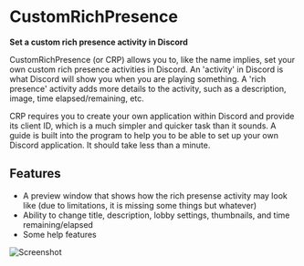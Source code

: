 # CustomRichPresence
**Set a custom rich presence activity in Discord**

CustomRichPresence (or CRP) allows you to, like the name implies, set your own custom rich presence activities in Discord. An 'activity' in Discord is what Discord will show you when you are playing something. A 'rich presence' activity adds more details to the activity, such as a description, image, time elapsed/remaining, etc.

CRP requires you to create your own application within Discord and provide its client ID, which is a much simpler and quicker task than it sounds. A guide is built into the program to help you to be able to set up your own Discord application. It should take less than a minute.

## Features
* A preview window that shows how the rich presense activity may look like (due to limitations, it is missing some things but whatever)
* Ability to change title, description, lobby settings, thumbnails, and time remaining/elapsed
* Some help features



![Screenshot](https://i.imgur.com/wf6DN5s.png)
